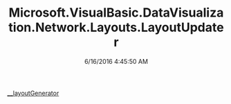 ﻿---
title: Microsoft.VisualBasic.DataVisualization.Network.Layouts.LayoutUpdater
date: 6/16/2016 4:45:50 AM
---

[__layoutGenerator](T-Microsoft.VisualBasic.DataVisualization.Network.Layouts.LayoutUpdater.__layoutGenerator.html)
